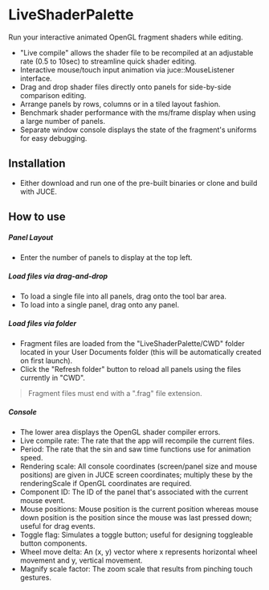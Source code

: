 # LiveShaderPalette

Run your interactive animated OpenGL fragment shaders while editing.

  - "Live compile" allows the shader file to be recompiled at an adjustable rate (0.5 to 10sec) to streamline quick shader editing.
  - Interactive mouse/touch input animation via juce::MouseListener interface.
  - Drag and drop shader files directly onto panels for side-by-side comparison editing.
  - Arrange panels by rows, columns or in a tiled layout fashion.
  - Benchmark shader performance with the ms/frame display when using a large number of panels.
  - Separate window console displays the state of the fragment's uniforms for easy debugging.

## Installation
  - Either download and run one of the pre-built binaries or clone and build with JUCE.
## How to use
##### Panel Layout
  - Enter the number of panels to display at the top left.
##### Load files via drag-and-drop
  - To load a single file into all panels, drag onto the tool bar area.
  - To load into a single panel, drag onto any panel.
##### Load files via folder
  - Fragment files are loaded from the "LiveShaderPalette/CWD" folder located in your User Documents folder (this will be automatically created on first launch).    
  - Click the "Refresh folder" button to reload all panels using the files currently in "CWD".
>Fragment files must end with a ".frag" file extension.    
##### Console
  - The lower area displays the OpenGL shader compiler errors.
  - Live compile rate: The rate that the app will recompile the current files.
  - Period: The rate that the sin and saw time functions use for animation speed.
  - Rendering scale: All console coordinates (screen/panel size and mouse positions) are given in JUCE screen coordinates; multiply these by the renderingScale if OpenGL coordinates are required.
  - Component ID: The ID of the panel that's associated with the current mouse event.
  - Mouse positions: Mouse position is the current position whereas mouse down position is the position since the mouse was last pressed down; useful for drag events.
  - Toggle flag: Simulates a toggle button; useful for designing toggleable button components.
  - Wheel move delta: An (x, y) vector where x represents horizontal wheel movement and y, vertical movement.
  - Magnify scale factor: The zoom scale that results from pinching touch gestures.
 
